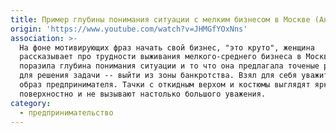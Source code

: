 ```yaml
---
title: Пример глубины понимания ситуации с мелким бизнесом в Москве (АндерСон)
origin: 'https://www.youtube.com/watch?v=JHMGfYOxNns'
association: >-
  На фоне мотивирующих фраз начать свой бизнес, "это круто", женщина
  рассказывает про трудности выживания мелкого-среднего бизнеса в Москве. Меня
  поразила глубина понимания ситуации и то что она предлагала точеные решения
  для решения задачи -- выйти из зоны банкротства. Взял для себя уважительный
  образ предпринимателя. Тачки с откидным верхом и костюмы выглядят ярко, но
  поверхностно и не вызывают настолько большого уважения.
category:
  - предпринимательство
---
```


